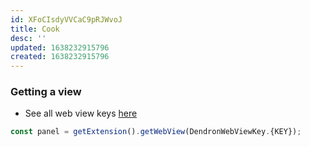 ```yaml
---
id: XFoCIsdyVVCaC9pRJWvoJ
title: Cook
desc: ''
updated: 1638232915796
created: 1638232915796
---
```


### Getting a view

- See all web view keys [here](https://github.com/dendronhq/dendron/blob/bea9b6501e7699afdecda2ee14ad37fb4415ab32/packages/common-all/src/types/typesv2.ts#L711)

```ts
const panel = getExtension().getWebView(DendronWebViewKey.{KEY});
```